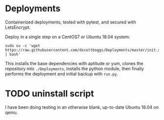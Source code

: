 # Deployments
Containerized deployments, tested with pytest, and secured with LetsEncrypt.

Deploy in a single step on a CentOS7 or Ubuntu 18.04 system:

    sudo su -c 'wget https://raw.githubusercontent.com/dscottboggs/Deployments/master/init.sh | bash'

This installs the base dependencies with aptitude or yum, clones
the repository into `./Deployments`, installs the python module,
then finally performs the deployment and initial backup with
`run.py`.

# TODO uninstall script

I have been doing testing in an otherwise blank, up-to-date Ubuntu
18.04 on qemu.
